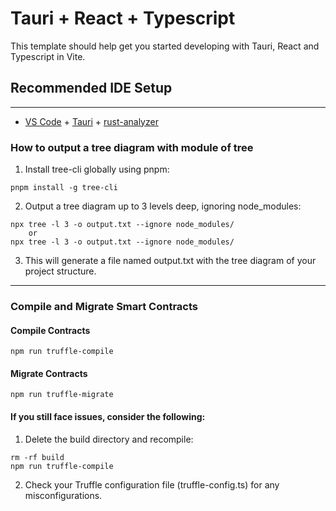 # Tauri + React + Typescript

This template should help get you started developing with Tauri, React and Typescript in Vite.

## Recommended IDE Setup
---

- [VS Code](https://code.visualstudio.com/) + [Tauri](https://marketplace.visualstudio.com/items?itemName=tauri-apps.tauri-vscode) + [rust-analyzer](https://marketplace.visualstudio.com/items?itemName=rust-lang.rust-analyzer)

### How to output a tree diagram with module of tree
1. Install tree-cli globally using pnpm:
```shell
pnpm install -g tree-cli
```
2. Output a tree diagram up to 3 levels deep, ignoring node_modules:
```shell
npx tree -l 3 -o output.txt --ignore node_modules/
    or
npx tree -l 3 -o output.txt --ignore node_modules/
```
3. This will generate a file named output.txt with the tree diagram of your project structure.
---

### Compile and Migrate Smart Contracts
#### Compile Contracts

```shell
npm run truffle-compile
```
#### Migrate Contracts

```shell
npm run truffle-migrate
```
#### If you still face issues, consider the following:
1. Delete the build directory and recompile:
```shell
rm -rf build
npm run truffle-compile
```
2. Check your Truffle configuration file (truffle-config.ts) for any misconfigurations.
